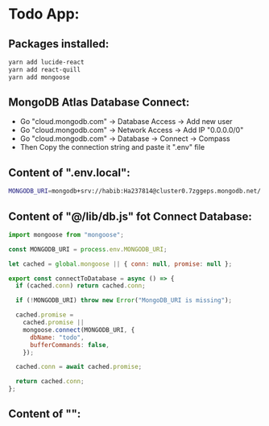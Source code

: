 # Todo App:

## Packages installed:

```bash
yarn add lucide-react
yarn add react-quill
yarn add mongoose
```

## MongoDB Atlas Database Connect:

- Go "cloud.mongodb.com" -> Database Access -> Add new user
- Go "cloud.mongodb.com" -> Network Access -> Add IP "0.0.0.0/0"
- Go "cloud.mongodb.com" -> Database -> Connect -> Compass
- Then Copy the connection string and paste it ".env" file

## Content of ".env.local":

```bash
MONGODB_URI=mongodb+srv://habib:Ha237814@cluster0.7zggeps.mongodb.net/
```

## Content of "@/lib/db.js" fot Connect Database:

```js
import mongoose from "mongoose";

const MONGODB_URI = process.env.MONGODB_URI;

let cached = global.mongoose || { conn: null, promise: null };

export const connectToDatabase = async () => {
  if (cached.conn) return cached.conn;

  if (!MONGODB_URI) throw new Error("MongoDB_URI is missing");

  cached.promise =
    cached.promise ||
    mongoose.connect(MONGODB_URI, {
      dbName: "todo",
      bufferCommands: false,
    });

  cached.conn = await cached.promise;

  return cached.conn;
};
```

## Content of "":

```js

```
